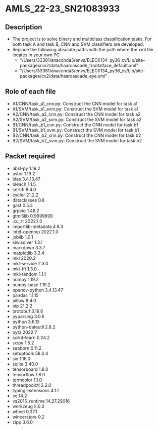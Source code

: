 # AMLS_22-23_SN21083933
## Description
- The project is to solve binary and multiclass classification tasks. For both task A and task B, CNN and SVM classifiers are developed.
- Replace the following absolute paths with the path where the xml file locates in your own PC
  - "/Users/33381/anaconda3/envs/ELEC0134_py36_cv/Lib/site-packages/cv2/data/haarcascade_frontalface_default.xml"
  - "/Users/33381/anaconda3/envs/ELEC0134_py36_cv/Lib/site-packages/cv2/data/haarcascade_eye.xml"
## Role of each file
-   A1/CNN/task_a1_cnn.py: Construct the CNN model for task a1
-   A1/SVM/task_a1_svm.py: Construct the SVM model for task a1
-   A2/CNN/task_a2_cnn.py: Construct the CNN model for task a2
-   A2/SVM/task_a2_svm.py: Construct the SVM model for task a2
-   B1/CNN/task_b1_cnn.py: Construct the CNN model for task b1
-   B1/SVM/task_b1_svm.py: Construct the SVM model for task b1
-   B2/CNN/task_b2_cnn.py: Construct the CNN model for task b2
-   B2/SVM/task_b2_svm.py: Construct the SVM model for task b2

## Packet required
-   absl-py             1.19.2
-   astor               1.19.2
-   blas                3.4.13.47
-   bleach              1.1.5
-   certifi             8.4.0
-   cycler              21.2.2
-   dataclasses         0.8
-   gast                0.5.3
-   grpcio              1.48.2
-   gtml5lib            0.9999999
-   icc_rt              2022.1.0
-   importlib-metadata  4.8.3
-   intel-openmp        2022.1.0
-   joblib              1.0.1
-   kiwisolver          1.3.1
-   markdown            3.3.7
-   matplotlib          3.3.4
-   mkl                 2020.2
-   mkl-service         2.3.0
-   mkl-fft             1.3.0
-   mkl-random          1.1.1
-   numpy               1.19.2
-   numpy-base          1.19.2
-   opencv-python       3.4.13.47
-   pandas              1.1.15
-   pillow              8.4.0
-   pip                 21.2.2
-   protobuf            3.19.6
-   pyparsing           3.0.9
-   python              3.6.13
-   python-dateutil     2.8.2
-   pytz                2022.7
-   scikit-learn        0.24.2
-   scipy               1.5.2
-   seaborn             0.11.2
-   setuptools          58.0.4
-   six                 1.16.0
-   sqlite              3.40.0
-   tensorboard         1.8.0
-   tensorflow          1.8.0
-   termcolor           1.1.0
-   threadpoolctl       2.2.0
-   typing-extensions   4.1.1
-   vc                  14.2
-   vs2015_runtime      14.27.29016
-   werkzeug            2.0.3
-   wheel               0.37.1
-   wincerstore         0.2
-   zipp                3.6.0